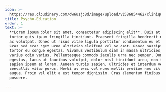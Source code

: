 ```yaml
---
icon: >-
  https://res.cloudinary.com/dw6uzjc8d/image/upload/v1586854462/clinique/ii6a0pk165xd8lcxzdxj.svg
title: Psycho-Education
order: 1
text: >-
  **Lorem ipsum dolor sit amet, consectetur adipiscing elit**. Duis at
  tortor quis ipsum fringilla tincidunt. Praesent fringilla hendrerit nunc
  ac volutpat. Donec ut risus vitae ligula porttitor condimentum eu et quam.
  Cras sed eros eget urna ultricies eleifend vel ac erat. Donec suscipit
  tortor eu congue egestas. Vivamus vestibulum diam in massa ultricies, et
  varius odio varius. Pellentesque commodo iaculis urna nec semper. Donec
  egestas, lacus ut faucibus volutpat, dolor nisl tincidunt arcu, non tempus
  sapien ipsum et lorem. Aenean turpis sapien, ultricies et interdum vel,
  convallis vitae purus. Morbi at orci vel nunc mollis pretium nec sit amet
  augue. Proin vel elit a est tempor dignissim. Cras elementum finibus
  posuere.

---
```

